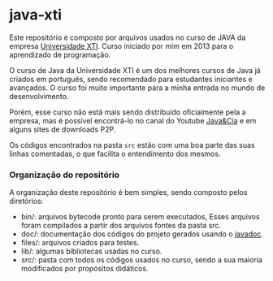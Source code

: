 # java-xti

Este repositório é composto por arquivos usados no curso de JAVA da empresa [Universidade XTI](). Curso iniciado por mim em 2013 para o aprendizado de programação.

O curso de Java da Universidade XTI é um dos melhores cursos de Java já criados em português, sendo recomendado para estudantes iniciantes e avançados. O curso foi muito importante para a minha entrada no mundo de desenvolvimento.

Porém, esse curso não está mais sendo distribuído oficialmente pela a empresa, mas é possível encontrá-lo no canal do Youtube [Java&Cia](https://www.youtube.com/playlist?list=PLxQNfKs8YwvGhXHbHtxtoB-tRRv6r3Rlr) e em alguns sites de downloads P2P.

Os códigos encontrados na pasta `src` estão com uma boa parte das suas linhas comentadas, o que facilita o entendimento dos mesmos.

### Organização do repositório

A organização deste repositório é bem simples, sendo composto pelos diretórios:
- bin/: arquivos bytecode pronto para serem executados, Esses arquivos foram compilados a partir dos arquivos fontes da pasta src.
- doc/: documentação dos códigos do projeto gerados usando o [javadoc](http://www.oracle.com/technetwork/articles/java/index-137868.html).
- files/: arquivos criados para testes.
- lib/: algumas bibliotecas usadas no curso.
- src/: pasta com todos os códigos usados no curso, sendo a sua maioria modificados por propósitos didáticos.
